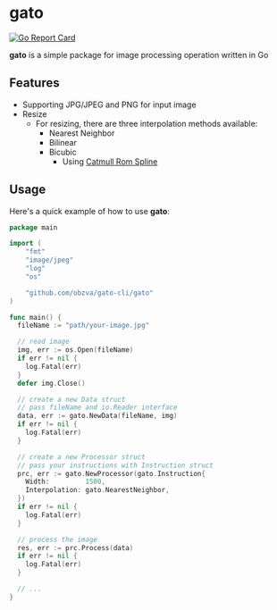 # gato

[![Go Report Card](https://goreportcard.com/badge/github.com/obzva/gato)](https://goreportcard.com/report/github.com/obzva/gato)

**gato** is a simple package for image processing operation written in Go

## Features

- Supporting JPG/JPEG and PNG for input image
- Resize
  - For resizing, there are three interpolation methods available:
    - Nearest Neighbor
    - Bilinear
    - Bicubic
      - Using [Catmull Rom Spline](https://en.wikipedia.org/wiki/Cubic_Hermite_spline#Interpolation_on_the_unit_interval_with_matched_derivatives_at_endpoints)

## Usage

Here's a quick example of how to use **gato**:

```go
package main

import (
	"fmt"
	"image/jpeg"
	"log"
	"os"

	"github.com/obzva/gato-cli/gato"
)

func main() {
  fileName := "path/your-image.jpg"

  // read image
  img, err := os.Open(fileName)
  if err != nil {
	log.Fatal(err)
  }
  defer img.Close()

  // create a new Data struct
  // pass fileName and io.Reader interface
  data, err := gato.NewData(fileName, img)
  if err != nil {
	log.Fatal(err)
  }

  // create a new Processor struct
  // pass your instructions with Instruction struct
  prc, err := gato.NewProcessor(gato.Instruction{
	Width:         1500,
	Interpolation: gato.NearestNeighbor,
  })
  if err != nil {
    log.Fatal(err)
  }

  // process the image
  res, err := prc.Process(data)
  if err != nil {
	log.Fatal(err)
  }

  // ...
}
```
